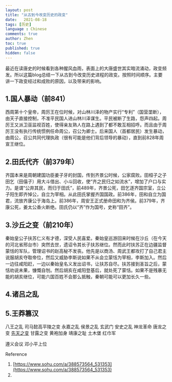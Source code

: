 ```yaml
---
layout: post
title: "从古到今改变历史的政变"
date:   2021-08-18
tags: [历史]
language : Chinese
comments: true
author: Zhen
toc: true
published: true
hidden: false
---
```

最近在读唐史的时候看到各种腥风血雨，表面上的大唐盛世其实暗流涌动，政变频发。所以这篇blog总结一下从古到今改变历史进程的政变。按照时间顺序。主要讲一下政变经过和成败的原因，以及带来的影响。

## 1.国人暴动（前841）
西周第十个皇帝，周厉王在位时候，对山林川泽的物产实行“专利”（国营垄断），由天子直接控制，不准平民国人进山林川泽谋生。平民被断了生路，怨声四起。周厉王又派卫巫监视百姓，使得亲友熟人在路上遇到了都不敢互相招呼。而且由于周厉王没有执行传统惯例任命周公，召公为卿士。后来国人（首都居民）发生暴动，由周公，召公共同代理执政（很有可能是他们背后领导的暴动），直到前828年周宣王继位。

## 2.田氏代齐（前379年）
齐国本来是周朝建国功臣姜子牙的封国，传到齐景公时候，公家腐败。田桓子之子田乞（田僖子）用大斗借出、小斗回收，使“齐之民归之如流水”，增加了户口与实力。是谓“公弃其民，而归于田氏”，前489年，齐景公死，田乞逐齐国宗室，立公子阳生即齐悼公，自立为宰相。从此田氏掌握齐国国政。前386年，田和自立为国君，流放齐康公于海岛上。前386年，周安王正式册命田和为齐侯。前379年，齐康公死，姜太公香火断绝。田氏仍以“齐”作为国号，史称“田齐”。

## **3.沙丘之变（前210年）**
秦始皇公子扶苏仁义有才德，深受人民喜爱。秦始皇巡游回来时候在沙丘（在今天的河北省邢台市）突然去世，遗诏令其长子扶苏继位。然而此时扶苏正在边疆监督蒙恬的军队，管理诏书的赵高秘不发丧。他先是以商汤、周武王都攻打了自己君主说服胡亥夺取帝位，然后又威胁李斯说如果不从会立蒙恬为宰相，李斯加入。然后一边往咸阳赶，一边以秦始皇名义发出诏书，让扶苏自尽。扶苏接到圣旨之后，蒙恬劝说未果，慷慨自刎。然后胡亥在咸阳登基后，就处死了蒙恬。如果不是残暴无能的胡亥继位，可能六国百姓不会那么抵触，秦朝可能可以更加长久一些。

## 4.诸吕之乱

## 5.王莽篡汉
八王之乱
司马懿高平陵之变
永嘉之乱
侯景之乱
玄武门
安史之乱
神龙革命
唐龙之变 
[先天之变](https://zh.wikipedia.org/wiki/%E5%85%88%E5%A4%A9%E4%B9%8B%E8%AE%8A "先天之变")
甘露之变
黄袍加身
靖康之耻
土木堡
红巾军


遵义会议
邓小平上位

Reference
1. [https://www.sohu.com/a/388573564_531353](https://www.sohu.com/a/388573564_531353)
2. 

<!--stackedit_data:
eyJoaXN0b3J5IjpbMTc3NDA4OTI1MSwxOTEwMDU0OTIxLDc3Mz
UyNDM2LDcyMzE0MzI5NSwtMTkzMzM4MTc4OCwtNjgzMzg0NTc3
LC0zMzgxNDIxNTcsLTIwMjg5NzE2MjUsMjk2NTc1MjU4XX0=
-->